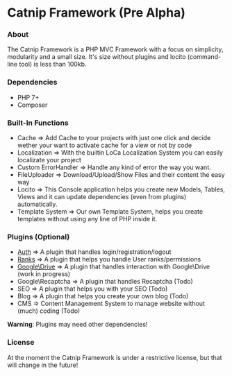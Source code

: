 # Catnip Framework (Pre Alpha)
 
### About
The Catnip Framework is a PHP MVC Framework with a focus on simplicity, modularity and a small size.
It's size without plugins and locito (command-line tool) is less than 100kb.

### Dependencies
* PHP 7+
* Composer

### Built-In Functions
* Cache => Add Cache to your projects with just one click and decide wether your want to activate cache for a view or not by code
* Localization => With the builtin LoCa Localization System you can easily localizate your project
* Custom ErrorHandler => Handle any kind of error the way you want.
* FileUploader => Download/Upload/Show Files and their content the easy way
* Locito => This Console application helps you create new Models, Tables, Views and it can update dependencies (even from plugins) automatically.
* Template System => Our own Template System, helps you create templates without using any line of PHP inside it.

### Plugins (Optional)
* [Auth](https://github.com/daredloco/catnip/tree/main/plugins/Auth) => A plugin that handles login/registration/logout
* [Ranks](https://github.com/daredloco/catnip/tree/main/plugins/Ranks) => A plugin that helps you handle User ranks/permissions
* [Google\Drive](https://github.com/daredloco/catnip/tree/main/plugins/Google) => A plugin that handles interaction with Google\Drive (work in progress)
* Google\Recaptcha => A plugin that handles Recaptcha (Todo)
* SEO => A plugin that helps you with your SEO (Todo)
* Blog => A plugin that helps you create your own blog (Todo)
* CMS => Content Management System to manage website without (much) coding (Todo)

**Warning**: Plugins may need other dependencies!

### License
At the moment the Catnip Framework is under a restrictive license, but that will change in the future!
